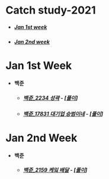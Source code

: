 # Catch study-2021

- ##### [Jan 1st week](#jan-1st-week-1)

- ##### [Jan 2nd week](#jan-2nd-week-1)

  


# Jan 1st Week

- #### 백준

  - ##### [백준_2234 성곽](https://www.acmicpc.net/problem/2234) - [[풀이](https://github.com/catch4/Song/blob/master/2021/jan_1st_week/2234.cpp)]

  - ##### [백준_17831 대기업 승범이네](https://www.acmicpc.net/problem/17831) - [[풀이](https://github.com/catch4/Song/blob/master/2021/jan_1st_week/17831.cpp)]



# Jan 2nd Week

- #### 백준

  - ##### [백준_2159 케잌 배달](https://www.acmicpc.net/problem/2159) - [[풀이](https://github.com/catch4/Song/blob/master/2021/jan_2nd_week/2159.cpp)]


